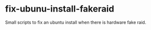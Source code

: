 # fix-ubunu-install-fakeraid
Small scripts to fix an ubuntu install when there is hardware fake raid.
